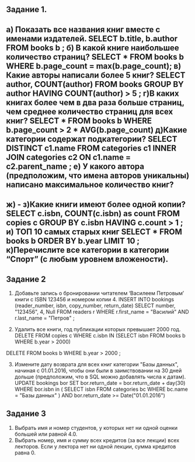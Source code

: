 ## Задание 1.
a) Показать все названия книг вместе с именами издателей.
SELECT b.title, b.author FROM books b ;
б) В какой книге наибольшее количество страниц?
SELECT * FROM books b WHERE b.page_count =  max(b.page_count); 
в) Какие авторы написали более 5 книг?
SELECT author, COUNT(author) FROM books
     GROUP BY author
     HAVING COUNT(author) > 5 ;
г)В каких книгах более чем в два раза больше страниц, чем среднее количество страниц для всех книг?
SELECT * FROM books b 
   WHERE b.page_count > 2 * AVG(b.page_count)
д)Какие категории содержат подкатегории?
SELECT DISTINCT c1.name FROM categories c1
   INNER JOIN categories c2 ON c1.name = c2.parent_name ;
е) У какого автора (предположим, что имена авторов уникальны) написано максимальное количество книг?
-
ж) - 
з)Какие книги имеют более одной копии?
SELECT c.isbn, COUNT(c.isbn) as count FROM copies c
     GROUP BY c.isbn
     HAVING c.count > 1 ;
и) ТОП 10 самых старых книг
SELECT * FROM books b
   ORDER BY b.year
   LIMIT 10 ;
к)Перечислите все категории в категории “Спорт” (с любым уровнем вложености).
-

## Задание 2
1. Добавьте запись о бронировании читателем ‘Василеем Петровым’ книги с ISBN 123456 и номером копии 4.
INSERT INTO bookings (reader_number, isbn, copy_number, return_date)
   SELECT number, "123456", 4, Null FROM readers r
   WHERE r.first_name = "Василий" AND r.last_name = "Петров" ;

2. Удалить все книги, год публикации которых превышает 2000 год.
DELETE FROM copies c
 WHERE c.isbn IN (SELECT isbn FROM books b
                     WHERE b.year > 2000) 

DELETE FROM books b
 WHERE b.year > 2000 ;


3. Измените дату возврата для всех книг категории "Базы данных", начиная с 01.01.2016,
 чтобы они были в заимствовании на 30 дней дольше (предположим, что в SQL можно добавлять числа к датам).
UPDATE bookings bor SET bor.return_date = bor.return_date + day(30)
 WHERE bor.isbn in ( SELECT isbn FROM categories bc
                       WHERE bc.name = "Базы данных" )
       AND bor.return_date >= Date("01.01.2016")


## Задание 3
1. Выбрать имя и номер студентов, у которых нет ни одной оценки большей или равной 4.0.
2. Выбрать номер, имя и сумму всех кредитов (за все лекции) всех лекторов. Если у лектора нет ни одной лекции, сумма кредитов равна 0. 